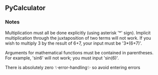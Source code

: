 
## PyCalculator

### Notes

Multiplication must all be done explicitly (using asterisk '\*' sign). Implicit multiplication through 
the juxtaposition of two terms will not work. If you wish to multiply 3 by the result of 6+7, your input must be '3\*(6+7)'.

Arguments for mathematical functions must be contained in parentheses. For example, 'sin6' will not work; you must input 'sin(6)'. 

There is absolutely zero ✨error-handling✨ so avoid entering errors


